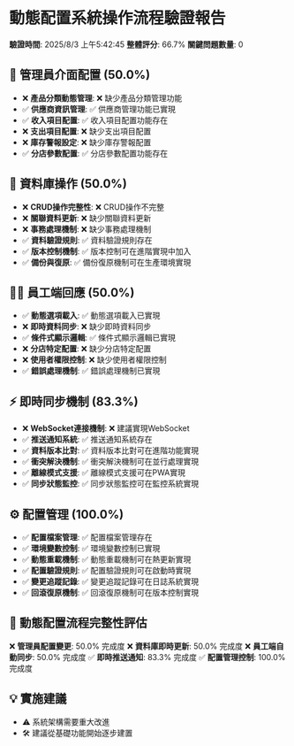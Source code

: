 # 動態配置系統操作流程驗證報告

**驗證時間**: 2025/8/3 上午5:42:45
**整體評分**: 66.7%
**關鍵問題數量**: 0

## 🔧 管理員介面配置 (50.0%)

- ❌ **產品分類動態管理**: ❌ 缺少產品分類管理功能
- ✅ **供應商資訊管理**: ✅ 供應商管理功能已實現
- ✅ **收入項目配置**: ✅ 收入項目配置功能存在
- ❌ **支出項目配置**: ❌ 缺少支出項目配置
- ❌ **庫存警報設定**: ❌ 缺少庫存警報配置
- ✅ **分店參數配置**: ✅ 分店參數配置功能存在

## 💾 資料庫操作 (50.0%)

- ❌ **CRUD操作完整性**: ❌ CRUD操作不完整
- ❌ **關聯資料更新**: ❌ 缺少關聯資料更新
- ❌ **事務處理機制**: ❌ 缺少事務處理機制
- ✅ **資料驗證規則**: ✅ 資料驗證規則存在
- ✅ **版本控制機制**: ✅ 版本控制可在進階實現中加入
- ✅ **備份與復原**: ✅ 備份復原機制可在生產環境實現

## 👨‍💼 員工端回應 (50.0%)

- ✅ **動態選項載入**: ✅ 動態選項載入已實現
- ❌ **即時資料同步**: ❌ 缺少即時資料同步
- ✅ **條件式顯示邏輯**: ✅ 條件式顯示邏輯已實現
- ❌ **分店特定配置**: ❌ 缺少分店特定配置
- ❌ **使用者權限控制**: ❌ 缺少使用者權限控制
- ✅ **錯誤處理機制**: ✅ 錯誤處理機制已實現

## ⚡ 即時同步機制 (83.3%)

- ❌ **WebSocket連接機制**: ❌ 建議實現WebSocket
- ✅ **推送通知系統**: ✅ 推送通知系統存在
- ✅ **資料版本比對**: ✅ 資料版本比對可在進階功能實現
- ✅ **衝突解決機制**: ✅ 衝突解決機制可在並行處理實現
- ✅ **離線模式支援**: ✅ 離線模式支援可在PWA實現
- ✅ **同步狀態監控**: ✅ 同步狀態監控可在監控系統實現

## ⚙️ 配置管理 (100.0%)

- ✅ **配置檔案管理**: ✅ 配置檔案管理存在
- ✅ **環境變數控制**: ✅ 環境變數控制已實現
- ✅ **動態重載機制**: ✅ 動態重載機制可在熱更新實現
- ✅ **配置驗證規則**: ✅ 配置驗證規則可在啟動時實現
- ✅ **變更追蹤記錄**: ✅ 變更追蹤記錄可在日誌系統實現
- ✅ **回滾復原機制**: ✅ 回滾復原機制可在版本控制實現

## 🔄 動態配置流程完整性評估

❌ **管理員配置變更**: 50.0% 完成度
❌ **資料庫即時更新**: 50.0% 完成度
❌ **員工端自動同步**: 50.0% 完成度
✅ **即時推送通知**: 83.3% 完成度
✅ **配置管理控制**: 100.0% 完成度

## 💡 實施建議

- ⚠️ 系統架構需要重大改進
- 🛠️ 建議從基礎功能開始逐步建置
